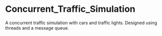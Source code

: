 # Concurrent_Traffic_Simulation
A concurrent traffic simulation with cars and traffic lights. Designed using threads and a message queue.
